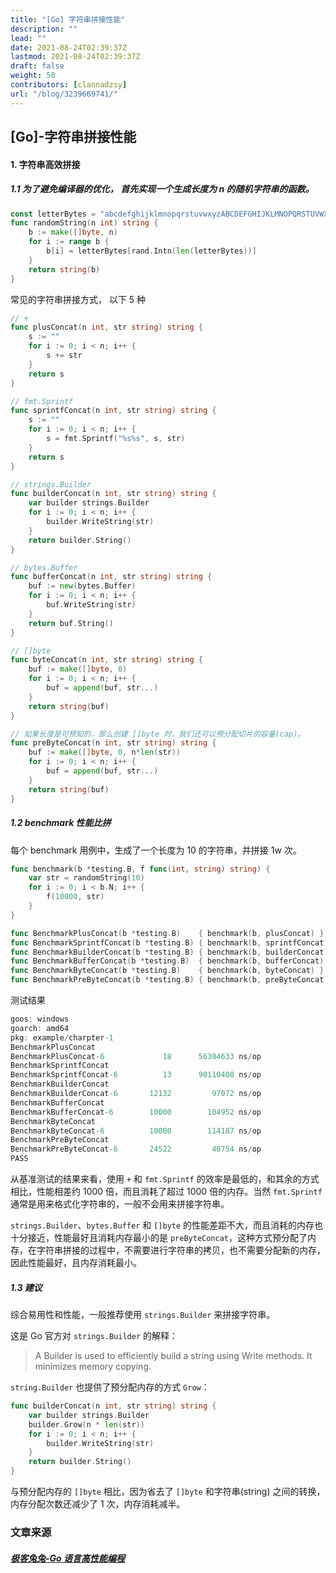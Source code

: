 ```yaml
---
title: "[Go] 字符串拼接性能"
description: ""
lead: ""
date: 2021-08-24T02:39:37Z
lastmod: 2021-08-24T02:39:37Z
draft: false
weight: 50
contributors: [clannadzsy]
url: "/blog/3239669741/"
---
```

## [Go]-字符串拼接性能


#### 1. 字符串高效拼接

##### 1.1 为了避免编译器的优化， 首先实现一个生成长度为 n 的随机字符串的函数。

```go
const letterBytes = "abcdefghijklmnopqrstuvwxyzABCDEFGHIJKLMNOPQRSTUVWXYZ"
func randomString(n int) string {
    b := make([]byte, n)
    for i := range b {
        b[i] = letterBytes[rand.Intn(len(letterBytes))]
    }
    return string(b)
}
```

常见的字符串拼接方式， 以下 5 种

```go
// +
func plusConcat(n int, str string) string {
	s := ""
	for i := 0; i < n; i++ {
		s += str
	}
	return s
}

// fmt.Sprintf
func sprintfConcat(n int, str string) string {
	s := ""
	for i := 0; i < n; i++ {
		s = fmt.Sprintf("%s%s", s, str)
	}
	return s
}

// strings.Builder
func builderConcat(n int, str string) string {
	var builder strings.Builder
	for i := 0; i < n; i++ {
		builder.WriteString(str)
	}
	return builder.String()
}

// bytes.Buffer
func bufferConcat(n int, str string) string {
	buf := new(bytes.Buffer)
	for i := 0; i < n; i++ {
		buf.WriteString(str)
	}
	return buf.String()
}

// []byte
func byteConcat(n int, str string) string {
	buf := make([]byte, 0)
	for i := 0; i < n; i++ {
		buf = append(buf, str...)
	}
	return string(buf)
}

// 如果长度是可预知的，那么创建 []byte 时，我们还可以预分配切片的容量(cap)。
func preByteConcat(n int, str string) string {
	buf := make([]byte, 0, n*len(str))
	for i := 0; i < n; i++ {
		buf = append(buf, str...)
	}
	return string(buf)
}
```
##### 1.2 benchmark 性能比拼

每个 benchmark 用例中，生成了一个长度为 10 的字符串，并拼接 1w 次。

```go
func benchmark(b *testing.B, f func(int, string) string) {
	var str = randomString(10)
	for i := 0; i < b.N; i++ {
		f(10000, str)
	}
}

func BenchmarkPlusConcat(b *testing.B)    { benchmark(b, plusConcat) }
func BenchmarkSprintfConcat(b *testing.B) { benchmark(b, sprintfConcat) }
func BenchmarkBuilderConcat(b *testing.B) { benchmark(b, builderConcat) }
func BenchmarkBufferConcat(b *testing.B)  { benchmark(b, bufferConcat) }
func BenchmarkByteConcat(b *testing.B)    { benchmark(b, byteConcat) }
func BenchmarkPreByteConcat(b *testing.B) { benchmark(b, preByteConcat) }
```

测试结果

```go
goos: windows
goarch: amd64
pkg: example/charpter-1
BenchmarkPlusConcat
BenchmarkPlusConcat-6      	      18	  56304633 ns/op
BenchmarkSprintfConcat
BenchmarkSprintfConcat-6   	      13	  90110408 ns/op
BenchmarkBuilderConcat
BenchmarkBuilderConcat-6   	   12132	     97072 ns/op
BenchmarkBufferConcat
BenchmarkBufferConcat-6    	   10000	    104952 ns/op
BenchmarkByteConcat
BenchmarkByteConcat-6      	   10000	    114187 ns/op
BenchmarkPreByteConcat
BenchmarkPreByteConcat-6   	   24522	     48754 ns/op
PASS
```



从基准测试的结果来看，使用 `+` 和 `fmt.Sprintf` 的效率是最低的，和其余的方式相比，性能相差约 1000 倍，而且消耗了超过 1000 倍的内存。当然 `fmt.Sprintf` 通常是用来格式化字符串的，一般不会用来拼接字符串。

`strings.Builder`、`bytes.Buffer` 和 `[]byte` 的性能差距不大，而且消耗的内存也十分接近，性能最好且消耗内存最小的是 `preByteConcat`，这种方式预分配了内存，在字符串拼接的过程中，不需要进行字符串的拷贝，也不需要分配新的内存，因此性能最好，且内存消耗最小。

##### 1.3 建议

综合易用性和性能，一般推荐使用 `strings.Builder` 来拼接字符串。

这是 Go 官方对 `strings.Builder` 的解释：

> A Builder is used to efficiently build a string using Write methods. It minimizes memory copying.

`string.Builder` 也提供了预分配内存的方式 `Grow`：

```go
func builderConcat(n int, str string) string {
	var builder strings.Builder
	builder.Grow(n * len(str))
	for i := 0; i < n; i++ {
		builder.WriteString(str)
	}
	return builder.String()
}
```

与预分配内存的 `[]byte` 相比，因为省去了 `[]byte` 和字符串(string) 之间的转换，内存分配次数还减少了 1 次，内存消耗减半。

### 文章来源
##### [极客兔兔-Go 语言高性能编程](https://geektutu.com/post/hpg-string-concat.html)



